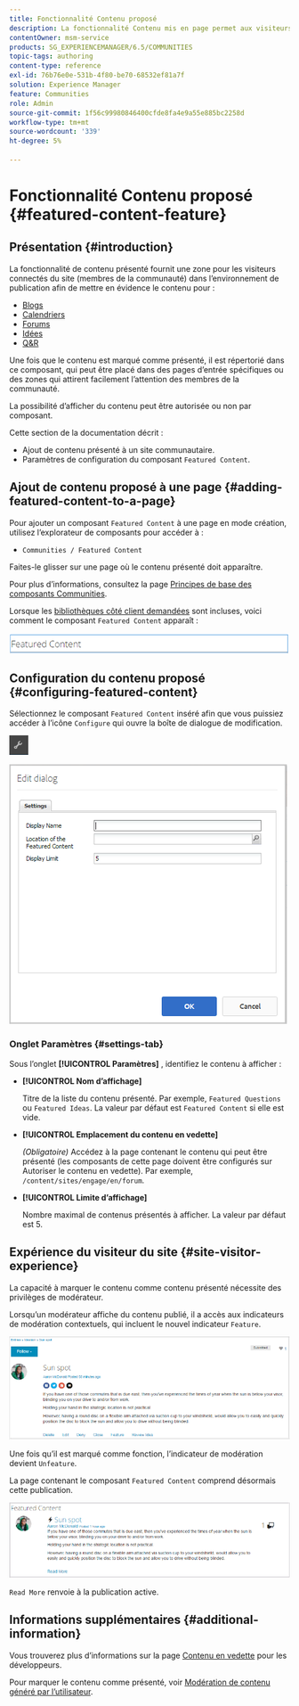 ```yaml
---
title: Fonctionnalité Contenu proposé
description: La fonctionnalité Contenu mis en page permet aux visiteurs connectés du site de mettre en évidence le contenu.
contentOwner: msm-service
products: SG_EXPERIENCEMANAGER/6.5/COMMUNITIES
topic-tags: authoring
content-type: reference
exl-id: 76b76e0e-531b-4f80-be70-68532ef81a7f
solution: Experience Manager
feature: Communities
role: Admin
source-git-commit: 1f56c99980846400cfde8fa4e9a55e885bc2258d
workflow-type: tm+mt
source-wordcount: '339'
ht-degree: 5%

---
```


# Fonctionnalité Contenu proposé {#featured-content-feature}

## Présentation {#introduction}

La fonctionnalité de contenu présenté fournit une zone pour les visiteurs connectés du site (membres de la communauté) dans l’environnement de publication afin de mettre en évidence le contenu pour :

* [Blogs](blog-feature.md)
* [Calendriers](calendar.md)
* [Forums](forum.md)
* [Idées](ideation-feature.md)
* [Q&amp;R](working-with-qna.md)

Une fois que le contenu est marqué comme présenté, il est répertorié dans ce composant, qui peut être placé dans des pages d’entrée spécifiques ou des zones qui attirent facilement l’attention des membres de la communauté.

La possibilité d’afficher du contenu peut être autorisée ou non par composant.

Cette section de la documentation décrit :

* Ajout de contenu présenté à un site communautaire.
* Paramètres de configuration du composant `Featured Content`.

## Ajout de contenu proposé à une page {#adding-featured-content-to-a-page}

Pour ajouter un composant `Featured Content` à une page en mode création, utilisez l’explorateur de composants pour accéder à :

* `Communities / Featured Content`

Faites-le glisser sur une page où le contenu présenté doit apparaître.

Pour plus d’informations, consultez la page [Principes de base des composants Communities](basics.md).

Lorsque les [bibliothèques côté client demandées](essentials-featured.md#essentials-for-client-side) sont incluses, voici comment le composant `Featured Content` apparaît :

![featuredcontent](assets/featuredcontent.png)

## Configuration du contenu proposé {#configuring-featured-content}

Sélectionnez le composant `Featured Content` inséré afin que vous puissiez accéder à l’icône `Configure` qui ouvre la boîte de dialogue de modification.

![configure-new](assets/configure-new.png)

![featuredcontent1](assets/featuredcontent1.png)

### Onglet Paramètres {#settings-tab}

Sous l’onglet **[!UICONTROL Paramètres]** , identifiez le contenu à afficher :

* **[!UICONTROL Nom d’affichage]**

  Titre de la liste du contenu présenté. Par exemple, `Featured Questions` ou `Featured Ideas`. La valeur par défaut est `Featured Content` si elle est vide.

* **[!UICONTROL Emplacement du contenu en vedette]**

  *(Obligatoire)* Accédez à la page contenant le contenu qui peut être présenté (les composants de cette page doivent être configurés sur Autoriser le contenu en vedette). Par exemple, `/content/sites/engage/en/forum`.

* **[!UICONTROL Limite d’affichage]**

  Nombre maximal de contenus présentés à afficher. La valeur par défaut est 5.

## Expérience du visiteur du site {#site-visitor-experience}

La capacité à marquer le contenu comme contenu présenté nécessite des privilèges de modérateur.

Lorsqu’un modérateur affiche du contenu publié, il a accès aux indicateurs de modération contextuels, qui incluent le nouvel indicateur `Feature`.

![site-visitor-experience](assets/site-visitor-experience.png)

Une fois qu’il est marqué comme fonction, l’indicateur de modération devient `Unfeature`.

La page contenant le composant `Featured Content` comprend désormais cette publication.

![site-visitor-experience1](assets/site-visitor-experience1.png)

`Read More` renvoie à la publication active.

## Informations supplémentaires {#additional-information}

Vous trouverez plus d’informations sur la page [Contenu en vedette](essentials-featured.md) pour les développeurs.

Pour marquer le contenu comme présenté, voir [Modération de contenu généré par l’utilisateur](moderate-ugc.md).
